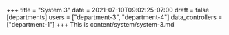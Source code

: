 +++
title = "System 3"
date = 2021-07-10T09:02:25-07:00
draft = false
[departments]
users = ["department-3", "department-4"]
data_controllers = ["department-1"]
+++
This is content/system/system-3.md
